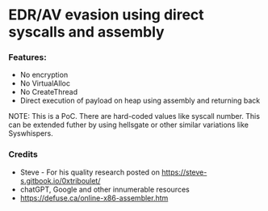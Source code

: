 # EDR/AV evasion using direct syscalls and assembly

### Features:
 - No encryption
 - No VirtualAlloc
 - No CreateThread
 - Direct execution of payload on heap using assembly and returning back

NOTE: This is a PoC. There are hard-coded values like syscall number. This can be extended futher by using hellsgate or other similar variations like Syswhispers.

### Credits
 - Steve - For his quality research posted on https://steve-s.gitbook.io/0xtriboulet/
 - chatGPT, Google and other innumerable resources
 - https://defuse.ca/online-x86-assembler.htm
